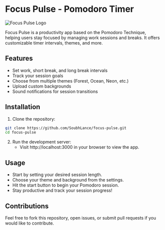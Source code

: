 # Focus Pulse - Pomodoro Timer

![Focus Pulse Logo](./assets/logo.png)

Focus Pulse is a productivity app based on the Pomodoro Technique, helping users stay focused by managing work sessions and breaks. It offers customizable timer intervals, themes, and more.

## Features

- Set work, short break, and long break intervals
- Track your session goals
- Choose from multiple themes (Forest, Ocean, Neon, etc.)
- Upload custom backgrounds
- Sound notifications for session transitions

## Installation

1. Clone the repository:

```bash
git clone https://github.com/SoubhLance/focus-pulse.git
cd focus-pulse
```
2. Run the development server:
   - Visit http://localhost:3000 in your browser to view the app.

## Usage

- Start by setting your desired session length.
- Choose your theme and background from the settings.
- Hit the start button to begin your Pomodoro session.
- Stay productive and track your session progress!

## Contributions
Feel free to fork this repository, open issues, or submit pull requests if you would like to contribute.